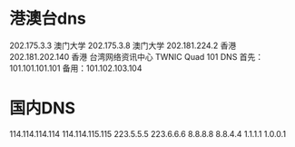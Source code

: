 # 港澳台dns
202.175.3.3      澳门大学
202.175.3.8      澳门大学
202.181.224.2    香港
202.181.202.140  香港
台湾网络资讯中心 TWNIC Quad 101 DNS
首先：101.101.101.101
备用：101.102.103.104


# 国内DNS
114.114.114.114
114.114.115.115
223.5.5.5
223.6.6.6
8.8.8.8
8.8.4.4
1.1.1.1
1.0.0.1
